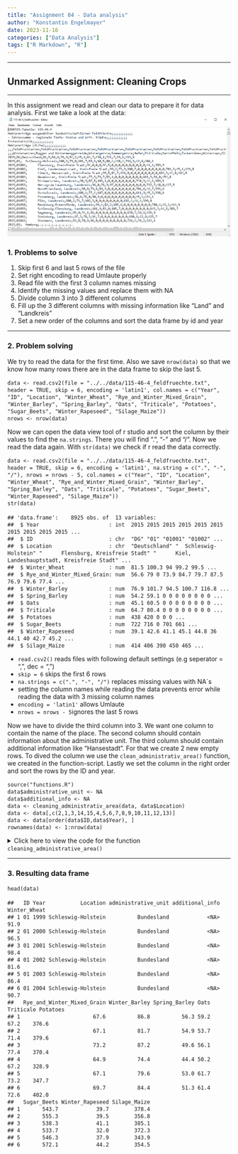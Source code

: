 ```yaml
---
title: "Assignment 04 - Data analysis"
author: "Konstantin Engelmayer"
date: 2023-11-16
categories: ["Data Analysis"]
tags: ["R Markdown", "R"]
---
```


------------------------------------------------------------------------

## Unmarked Assignment: Cleaning Crops

------------------------------------------------------------------------

In this assignment we read and clean our data to prepare it for data
analysis. First we take a look at the data:
![Feldfruechte](feldfruechte.png)

### 1. Problems to solve

1.  Skip first 6 and last 5 rows of the file
2.  Set right encoding to read Umlaute properly
3.  Read file with the first 3 column names missing
4.  Identify the missing values and replace them with NA
5.  Divide column 3 into 3 different columns
6.  Fill up the 3 different columns with missing information like “Land”
    and “Landkreis”
7.  Set a new order of the columns and sort the data frame by id and
    year

------------------------------------------------------------------------

### 2. Problem solving

We try to read the data for the first time. Also we save `nrow(data)` so
that we know how many rows there are in the data frame to skip the last
5.

    data <- read.csv2(file = "../../data/115-46-4_feldfruechte.txt", header = TRUE, skip = 6, encoding = 'latin1', col.names = c("Year", "ID", "Location", "Winter_Wheat", "Rye_and_Winter_Mixed_Grain", "Winter_Barley", "Spring_Barley", "Oats", "Triticale", "Potatoes", "Sugar_Beets", "Winter_Rapeseed", "Silage_Maize"))
    nrows <- nrow(data)

Now we can open the data view tool of r studio and sort the column by
their values to find the `na.strings`. There you will find “.”, “-” and
“/”. Now we read the data again. With `str(data)` we check if r read the
data correctly.

    data <- read.csv2(file = "../../data/115-46-4_feldfruechte.txt", header = TRUE, skip = 6, encoding = 'latin1', na.string = c(".", "-", "/"), nrows = nrows - 5, col.names = c("Year", "ID", "Location", "Winter_Wheat", "Rye_and_Winter_Mixed_Grain", "Winter_Barley", "Spring_Barley", "Oats", "Triticale", "Potatoes", "Sugar_Beets", "Winter_Rapeseed", "Silage_Maize"))
    str(data)

    ## 'data.frame':    8925 obs. of  13 variables:
    ##  $ Year                      : int  2015 2015 2015 2015 2015 2015 2015 2015 2015 2015 ...
    ##  $ ID                        : chr  "DG" "01" "01001" "01002" ...
    ##  $ Location                  : chr  "Deutschland" "  Schleswig-Holstein" "      Flensburg, Kreisfreie Stadt" "      Kiel, Landeshauptstadt, Kreisfreie Stadt" ...
    ##  $ Winter_Wheat              : num  81.5 100.3 94 99.2 99.5 ...
    ##  $ Rye_and_Winter_Mixed_Grain: num  56.6 79 0 73.9 84.7 79.7 87.5 76.9 79.6 77.4 ...
    ##  $ Winter_Barley             : num  76.9 101.7 94.5 100.7 116.8 ...
    ##  $ Spring_Barley             : num  54.2 59.1 0 0 0 0 0 0 0 0 ...
    ##  $ Oats                      : num  45.1 60.5 0 0 0 0 0 0 0 0 ...
    ##  $ Triticale                 : num  64.7 80.4 0 0 0 0 0 0 0 0 ...
    ##  $ Potatoes                  : num  438 420 0 0 0 ...
    ##  $ Sugar_Beets               : num  722 716 0 701 661 ...
    ##  $ Winter_Rapeseed           : num  39.1 42.6 41.1 45.1 44.8 36 44.1 40 42.7 45.2 ...
    ##  $ Silage_Maize              : num  414 406 390 450 465 ...

-   `read.csv2()` reads files with following default settings (e.g
    seperator = “,”, dec = “,”)
-   `skip = 6` skips the first 6 rows
-   `na.strings = c(".", "-", "/")` replaces missing values with NA´s
-   setting the column names while reading the data prevents error while
    reading the data with 3 missing column names
-   `encoding = 'latin1'` allows Umlaute
-   `nrows = nrows - 5`ignores the last 5 rows

Now we have to divide the third column into 3. We want one column to
contain the name of the place. The second column should contain
information about the administrative unit. The third column should
contain additional information like “Hansestadt”. For that we create 2
new empty rows. To dived the column we use the
`clean_administrativ_area()` function, we created in the
function-script. Lastly we set the column in the right order and sort
the rows by the ID and year.

    source("functions.R")
    data$administrative_unit <- NA
    data$additional_info <- NA
    data <- cleaning_administrativ_area(data, data$Location)
    data <- data[,c(2,1,3,14,15,4,5,6,7,8,9,10,11,12,13)]
    data <- data[order(data$ID,data$Year), ]
    rownames(data) <- 1:nrow(data)

<details>
<summary>
Click here to view the code for the function
<code>cleaning_administrative_area()</code>
</summary>

    #A function to clean administrative area data in a data frame
    cleaning_administrativ_area <- function(dataframe, column){
      
      # Split the specified column on commas
      split_data <- strsplit(column, ",")
      
      #create a matrix out of the split_data
      extracted <- t(sapply(split_data, function(x) x[1:3]))
      
      # Convert the matrix to a data frame
      df <- as.data.frame(extracted)
      names(df) <- c("one", "two", "three")

      
      # Identify rows where the third column is not NA for swapping
      swap_idx <- !is.na(df$three)
      
      # Perform the swap of 'two' and 'three' where the third column is not NA
      temp <- df$two[swap_idx]
      df$two[swap_idx] <- df$three[swap_idx]
      df$three[swap_idx] <- temp
      
      # Fill missing values in 'two' based on how far the place is idented
      df$two[is.na(df$two) & regexpr("\\S", df$one)==1] <- "Land"
      df$two[is.na(df$two) & regexpr("\\S", df$one)==3] <- "Bundesland"
      df$two[is.na(df$two) & regexpr("\\S", df$one)==7] <- "Landkreis"
      
      # Trim leading whitespace from 'one', 'two', and 'three'
      df$one <- sub("^\\s+", "", df$one)
      df$two <- sub("^\\s+", "", df$two)
      df$three <- sub("^\\s+", "", df$three)
      
      # Update the original dataframe with the new columns
      dataframe$Location <- df$one
      dataframe$administrative_unit <- df$two
      dataframe$additional_info <- df$three
      
      # Return the modified dataframe
      return(dataframe)
    }

</details>

------------------------------------------------------------------------

### 3. Resulting data frame


    head(data)

    ##   ID Year           Location administrative_unit additional_info Winter_Wheat
    ## 1 01 1999 Schleswig-Holstein          Bundesland            <NA>         91.9
    ## 2 01 2000 Schleswig-Holstein          Bundesland            <NA>         96.5
    ## 3 01 2001 Schleswig-Holstein          Bundesland            <NA>         98.4
    ## 4 01 2002 Schleswig-Holstein          Bundesland            <NA>         81.6
    ## 5 01 2003 Schleswig-Holstein          Bundesland            <NA>         86.4
    ## 6 01 2004 Schleswig-Holstein          Bundesland            <NA>         90.7
    ##   Rye_and_Winter_Mixed_Grain Winter_Barley Spring_Barley Oats Triticale Potatoes
    ## 1                       67.6          86.8          56.3 59.2      67.2    376.6
    ## 2                       67.1          81.7          54.9 53.7      71.4    379.6
    ## 3                       73.2          87.2          49.6 56.1      77.4    370.4
    ## 4                       64.9          74.4          44.4 50.2      67.2    328.9
    ## 5                       67.1          79.6          53.0 61.7      73.2    347.7
    ## 6                       69.7          84.4          51.3 61.4      72.6    402.0
    ##   Sugar_Beets Winter_Rapeseed Silage_Maize
    ## 1       543.7            39.7        378.4
    ## 2       555.3            39.5        356.8
    ## 3       538.3            41.1        385.1
    ## 4       533.7            32.0        372.3
    ## 5       546.3            37.9        343.9
    ## 6       572.1            44.2        354.5
